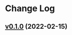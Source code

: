 # Change Log

## [v0.1.0](https://github.com/Hongbusi/configs/tree/v0.1.0/packages/eslint-config-ts) (2022-02-15)
